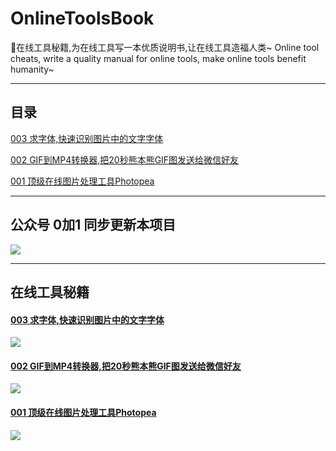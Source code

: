 # OnlineToolsBook

🌈在线工具秘籍,为在线工具写一本优质说明书,让在线工具造福人类~ Online tool cheats, write a quality manual for online tools, make online tools benefit humanity~


---

## 目录

[003 求字体,快速识别图片中的文字字体](https://www.v2fy.com/p/qiuziti/)

[002 GIF到MP4转换器,把20秒熊本熊GIF图发送给微信好友](https://www.v2fy.com/p/gif-to-mp4/)

[001 顶级在线图片处理工具Photopea](https://www.v2fy.com/p/photopea/)


---

## 公众号 0加1 同步更新本项目

![](https://user-images.githubusercontent.com/15868458/73356546-94321980-42d5-11ea-94cc-a8f60e0e1985.gif)



---
## 在线工具秘籍

#### [003 求字体,快速识别图片中的文字字体](https://www.v2fy.com/p/qiuziti/)

![](https://user-images.githubusercontent.com/15868458/73504194-8382c000-4409-11ea-93ff-b71107dc8bdf.gif)

 #### [002 GIF到MP4转换器,把20秒熊本熊GIF图发送给微信好友](https://www.v2fy.com/p/gif-to-mp4/)

![](https://user-images.githubusercontent.com/15868458/73356545-93998300-42d5-11ea-8ffa-12bc1c419436.gif)


#### [001 顶级在线图片处理工具Photopea](https://www.v2fy.com/p/photopea/)

![](https://user-images.githubusercontent.com/15868458/73324183-0c242380-4285-11ea-855d-b2235af6d97a.gif)


